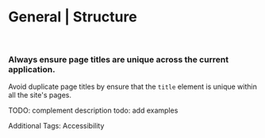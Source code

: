 # General | Structure
<br>


### Always ensure page titles are unique across the current application.

Avoid duplicate page titles by ensure that the `title` element is unique within all the site's pages.

TODO: complement description
todo: add examples


Additional Tags: Accessibility
<br>


